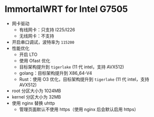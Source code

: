# ImmortalWRT for Intel G7505
+ 网卡驱动
    + 有线网卡：只支持 I225/I226
    + 无线网卡：不支持
+ 开启串口调试，波特率为 `115200`
+ 性能优化
    + 开启 LTO
    + 使用 Ofast 优化
    + 目标架构提升到 `tigerlake` (11 代 intel，支持 AVX512)
    + golang：目标架构提升到 X86_64-V4
    + Rust：使用 O3 优化，目标架构提升到 `tigerlake` (11 代 intel，支持 AVX512)
+ root 分区大小为 1024MB
+ kernel 分区大小为 32MB
+ 使用 nginx 替换 uhttp
    + 管理页面默认不使用 https（使用 nginx 后会默认启用 https）

